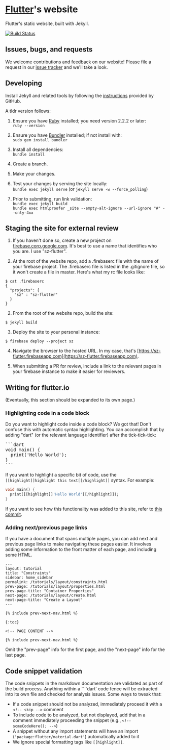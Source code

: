 # [Flutter][]'s website

Flutter's static website, built with Jekyll.

[![Build Status](https://travis-ci.org/flutter/website.svg?branch=master)](https://travis-ci.org/flutter/website)

## Issues, bugs, and requests

We welcome contributions and feedback on our website!
Please file a request in our
[issue tracker](https://github.com/flutter/flutter/issues/new)
and we'll take a look.

## Developing

Install Jekyll and related tools by following the
[instructions](https://help.github.com/articles/using-jekyll-with-pages/)
provided by GitHub.

A tldr version follows:

1. Ensure you have [Ruby](https://www.ruby-lang.org/en/documentation/installation/) installed; you need version 2.2.2 or later:<br>
`ruby --version`

1. Ensure you have [Bundler](http://bundler.io/) installed; if not install with:<br>
`sudo gem install bundler`

1. Install all dependencies:<br>
`bundle install`

1. Create a branch.

1. Make your changes.

1. Test your changes by serving the site locally:<br>
`bundle exec jekyll serve` (or `jekyll serve -w --force_polling`)

1. Prior to submitting, run link validation:<br>
`bundle exec jekyll build`<br>
`bundle exec htmlproofer _site --empty-alt-ignore --url-ignore "#" --only-4xx`

## Staging the site for external review

1. If you haven't done so, create a new project on
   [firebase.corp.google.com](https://firebase.corp.google.com/?pli=1).
   It's best to use a name that identifies who you are. I use "sz-flutter".

2. At the root of the website repo, add a .firebaserc file with the name
   of your firebase project. The .firebaserc file is listed in the .gitignore file,
   so it won't create a file in master. Here's what my rc file looks like:

```
$ cat .firebaserc
{
  "projects": {
    "sz" : "sz-flutter"
  }
}
```

2. From the root of the website repo, build the site:

```
$ jekyll build
```

3. Deploy the site to your personal instance:

```
$ firebase deploy --project sz
```

4. Navigate the browser to the hosted URL. In my case, that's
   [https://sz-flutter.firebaseapp.com](https://sz-flutter.firebaseapp.com).

5. When submitting a PR for review, include a link to the relevant pages in your
   firebase instance to make it easier for reviewers.

## Writing for flutter.io

(Eventually, this section should be expanded to its own page.)

### Highlighting code in a code block

Do you want to highlight code inside a code block? We got that!
Don't confuse this with automatic syntax highlighting. You can accomplish that
by adding "dart" (or the relevant language identifier) after the tick-tick-tick:

<pre>
&#96;&#96;&#96;dart
void main() {
  print('Hello World');
}
&#96;&#96;&#96;
</pre>

If you want to highlight a specific bit of code, use the
`[[highlight]]highlight this text[[/highlight]]` syntax. For example:

<!-- skip -->
```dart
void main() {
  print([[highlight]]'Hello World'[[/highlight]]);
}
```

If you want to see how this functionality was added to this site, refer to
[this commit](https://github.com/flutter/website/commit/ea15f52fe47d3a7b6313ac58d07c66f3b29fe74d).

### Adding next/previous page links

If you have a document that spans multiple pages, you can add next and previous
page links to make navigating these pages easier. It involves adding some information
to the front matter of each page, and including some HTML.


```
---
layout: tutorial
title: "Constraints"
sidebar: home_sidebar
permalink: /tutorials/layout/constraints.html
prev-page: /tutorials/layout/properties.html
prev-page-title: "Container Properties"
next-page: /tutorials/layout/create.html
next-page-title: "Create a Layout"
---

{% include prev-next-nav.html %}

{:toc}

<!-- PAGE CONTENT -->

{% include prev-next-nav.html %}
```

Omit the "prev-page" info for the first page, and the "next-page" info for the
last page.

## Code snippet validation

The code snippets in the markdown documentation are validated as part of the
build process. Anything within a '\`\`\`dart' code fence will be extracted into
its own file and checked for analysis issues. Some ways to tweak that:

- If a code snippet should not be analyzed, immediately proceed it with
  a `<!-- skip -->` comment
- To include code to be analyzed, but not displayed, add that in a comment
  immediately proceeding the snippet (e.g., `<!-- someCodeHere(); -->`)
- A snippet without any import statements will have an import
  (`'package:flutter/material.dart'`)
  automatically added to it
- We ignore special formatting tags like `[[highlight]]`.

[Flutter]: https://flutter.io

